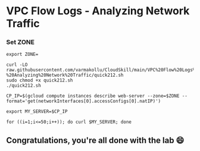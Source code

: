 # VPC Flow Logs - Analyzing Network Traffic


### Set ZONE
```
export ZONE=
```

```
curl -LO raw.githubusercontent.com/varmakollu/CloudSkill/main/VPC%20Flow%20Logs%20-%20Analyzing%20Network%20Traffic/quick212.sh
sudo chmod +x quick212.sh
./quick212.sh
```

```
CP_IP=$(gcloud compute instances describe web-server --zone=$ZONE --format='get(networkInterfaces[0].accessConfigs[0].natIP)')

export MY_SERVER=$CP_IP

for ((i=1;i<=50;i++)); do curl $MY_SERVER; done
```

## Congratulations, you're all done with the lab 😄
